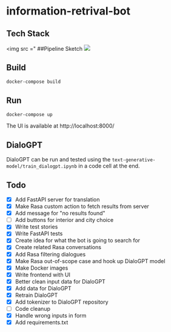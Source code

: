 # information-retrival-bot

## Tech Stack
<img src ="
##Pipeline Sketch
<img src ="https://github.com/nnyase/Information-retrival-chatbot/blob/main/img/PipelineSketch.png">

## Build

```bash
docker-compose build
```

## Run

```bash
docker-compose up
```

The UI is available at http://localhost:8000/

## DialoGPT

DialoGPT can be run and tested using the ``text-generative-model/train_dialogpt.ipynb`` in a code cell at the end.

## Todo
- [x] Add FastAPI server for translation
- [x] Make Rasa custom action to fetch results from server
- [x] Add message for "no results found"
- [ ] Add buttons for interior and city choice
- [x] Write test stories
- [x] Write FastAPI tests
- [x] Create idea for what the bot is going to search for
- [x] Create related Rasa conversations
- [x] Add Rasa filtering dialogues
- [x] Make Rasa out-of-scope case and hook up DialoGPT model
- [x] Make Docker images
- [x] Write frontend with UI
- [x] Better clean input data for DialoGPT
- [x] Add data for DialoGPT
- [x] Retrain DialoGPT
- [x] Add tokenizer to DialoGPT repository
- [ ] Code cleanup
- [x] Handle wrong inputs in form
- [x] Add requirements.txt
